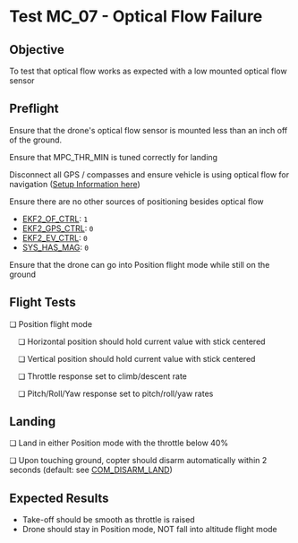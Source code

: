 # Test MC_07 - Optical Flow Failure

## Objective

To test that optical flow works as expected with a low mounted optical flow sensor

## Preflight

Ensure that the drone's optical flow sensor is mounted less than an inch off of the ground.

Ensure that MPC_THR_MIN is tuned correctly for landing

Disconnect all GPS / compasses and ensure vehicle is using optical flow for navigation
([Setup Information here](../sensor/optical_flow.md))

Ensure there are no other sources of positioning besides optical flow

- [EKF2_OF_CTRL](../advanced_config/parameter_reference.md#EKF2_OF_CTRL): `1`
- [EKF2_GPS_CTRL](../advanced_config/parameter_reference.md#EKF2_GPS_CTRL): `0`
- [EKF2_EV_CTRL](../advanced_config/parameter_reference.md#EKF2_EV_CTRL): `0`
- [SYS_HAS_MAG](../advanced_config/parameter_reference.md#SYS_HAS_MAG): `0`

Ensure that the drone can go into Position flight mode while still on the ground



## Flight Tests

❏ Position flight mode

&nbsp;&nbsp;&nbsp;&nbsp;❏ Horizontal position should hold current value with stick centered

&nbsp;&nbsp;&nbsp;&nbsp;❏ Vertical position should hold current value with stick centered

&nbsp;&nbsp;&nbsp;&nbsp;❏ Throttle response set to climb/descent rate

&nbsp;&nbsp;&nbsp;&nbsp;❏ Pitch/Roll/Yaw response set to pitch/roll/yaw rates

## Landing

❏ Land in either Position mode with the throttle below 40%

❏ Upon touching ground, copter should disarm automatically within 2 seconds (default: see [COM_DISARM_LAND](../advanced_config/parameter_reference.md#COM_DISARM_LAND))

## Expected Results

- Take-off should be smooth as throttle is raised
- Drone should stay in Position mode, NOT fall into altitude flight mode
